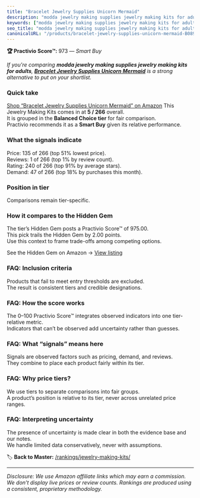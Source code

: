 ```yaml
---
title: "Bracelet Jewelry Supplies Unicorn Mermaid"
description: "modda jewelry making supplies jewelry making kits for adults: Data-driven within Balanced Choice ranking using the Practivio Score™. Positioned by quality, val…"
keywords: ["modda jewelry making supplies jewelry making kits for adults"]
seo_title: "modda jewelry making supplies jewelry making kits for adults — Smart Buy Balanced Choice (2025)"
canonicalURL: "/products/bracelet-jewelry-supplies-unicorn-mermaid-B0895MW2C9/"
---
```


**🏆 Practivio Score™:** 973 — _Smart Buy_


*If you're comparing **modda jewelry making supplies jewelry making kits for adults**, **[Bracelet Jewelry Supplies Unicorn Mermaid](https://www.amazon.com/dp/B0895MW2C9?tag=practivio-20)** is a strong alternative to put on your shortlist.*
### Quick take
[Shop “Bracelet Jewelry Supplies Unicorn Mermaid” on Amazon](https://www.amazon.com/dp/B0895MW2C9?tag=practivio-20)
This Jewelry Making Kits comes in at **5 / 266** overall.  
It is grouped in the **Balanced Choice tier** for fair comparison.  
Practivio recommends it as a **Smart Buy** given its relative performance.

### What the signals indicate
Price: 135 of 266 (top 51% lowest price).  
Reviews: 1 of 266 (top 1% by review count).  
Rating: 240 of 266 (top 91% by average stars).  
Demand: 47 of 266 (top 18% by purchases this month).

### Position in tier
Comparisons remain tier-specific.

### How it compares to the Hidden Gem
The tier’s Hidden Gem posts a Practivio Score™ of 975.00.  
This pick trails the Hidden Gem by 2.00 points.  
Use this context to frame trade-offs among competing options.  

See the Hidden Gem on Amazon → [View listing](https://www.amazon.com/dp/B07M6CDS77?tag=practivio-20)

### FAQ: Inclusion criteria
Products that fail to meet entry thresholds are excluded.  
The result is consistent tiers and credible designations.

### FAQ: How the score works
The 0–100 Practivio Score™ integrates observed indicators into one tier-relative metric.  
Indicators that can’t be observed add uncertainty rather than guesses.

### FAQ: What “signals” means here
Signals are observed factors such as pricing, demand, and reviews.  
They combine to place each product fairly within its tier.

### FAQ: Why price tiers?
We use tiers to separate comparisons into fair groups.  
A product’s position is relative to its tier, never across unrelated price ranges.

### FAQ: Interpreting uncertainty
The presence of uncertainty is made clear in both the evidence base and our notes.  
We handle limited data conservatively, never with assumptions.


🏷️ **Back to Master:** [/rankings/jewelry-making-kits/](/rankings/jewelry-making-kits/)

---
_Disclosure: We use Amazon affiliate links which may earn a commission. We don’t display live prices or review counts. Rankings are produced using a consistent, proprietary methodology._
